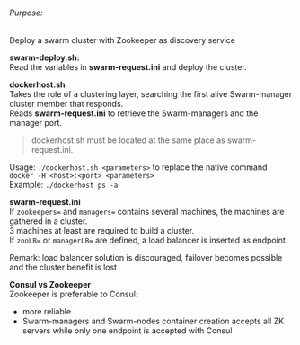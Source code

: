 ###### Purpose:
Deploy a swarm cluster with Zookeeper as discovery service

**swarm-deploy.sh:**  
Read the variables in __swarm-request.ini__ and deploy the cluster.

**dockerhost.sh**  
Takes the role of a clustering layer, searching the first alive Swarm-manager cluster member that responds.  
Reads __swarm-request.ini__ to retrieve the Swarm-managers and the manager port.  
> dockerhost.sh must be located at the same place as swarm-request.ini.  

Usage: `./dockerhost.sh <parameters>` to replace the native command `docker -H <host>:<port> <parameters>`  
Example: `./dockerhost ps -a`

**swarm-request.ini**  
If `zookeepers=` and `managers=` contains several machines, the machines are gathered in a cluster.  
3 machines at least are required to build a cluster.  
If `zooLB=` or `managerLB=` are defined, a load balancer is inserted as endpoint.  

Remark: load balancer solution is discouraged, failover becomes possible and the cluster benefit is lost

**Consul vs Zookeeper**  
Zookeeper is preferable to Consul:
- more reliable
- Swarm-managers and Swarm-nodes container creation accepts all ZK servers while only one endpoint is accepted with Consul

